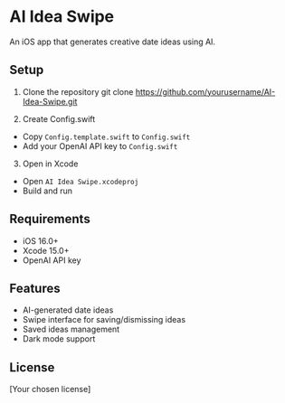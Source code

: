 # AI Idea Swipe

An iOS app that generates creative date ideas using AI.

## Setup

1. Clone the repository
git clone https://github.com/yourusername/AI-Idea-Swipe.git


2. Create Config.swift
- Copy `Config.template.swift` to `Config.swift`
- Add your OpenAI API key to `Config.swift`

3. Open in Xcode
- Open `AI Idea Swipe.xcodeproj`
- Build and run

## Requirements
- iOS 16.0+
- Xcode 15.0+
- OpenAI API key

## Features
- AI-generated date ideas
- Swipe interface for saving/dismissing ideas
- Saved ideas management
- Dark mode support

## License
[Your chosen license]